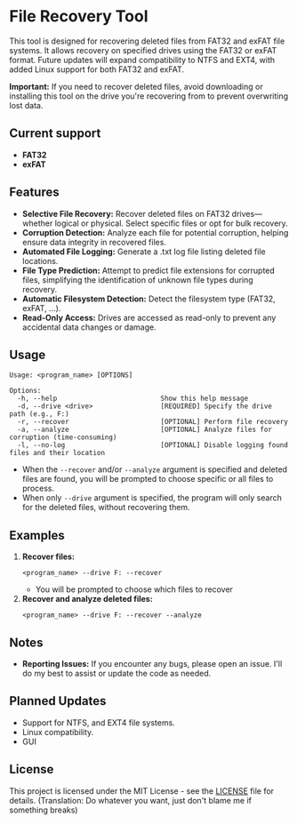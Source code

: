 # File Recovery Tool

This tool is designed for recovering deleted files from FAT32 and exFAT file systems. It allows recovery on specified drives using the FAT32 or exFAT format. Future updates will expand compatibility to NTFS and EXT4, with added Linux support for both FAT32 and exFAT.

**Important:** If you need to recover deleted files, avoid downloading or installing this tool on the drive you're recovering from to prevent overwriting lost data.

## Current support
- **FAT32**
- **exFAT**


## Features
- **Selective File Recovery:** Recover deleted files on FAT32 drives—whether logical or physical. Select specific files or opt for bulk recovery.
- **Corruption Detection:** Analyze each file for potential corruption, helping ensure data integrity in recovered files.
- **Automated File Logging:** Generate a .txt log file listing deleted file locations.
- **File Type Prediction:** Attempt to predict file extensions for corrupted files, simplifying the identification of unknown file types during recovery.
- **Automatic Filesystem Detection:**  Detect the filesystem type (FAT32, exFAT, ...).
- **Read-Only Access:** Drives are accessed as read-only to prevent any accidental data changes or damage.

## Usage

```
Usage: <program_name> [OPTIONS]

Options:
  -h, --help                          Show this help message
  -d, --drive <drive>                 [REQUIRED] Specify the drive path (e.g., F:)
  -r, --recover                       [OPTIONAL] Perform file recovery
  -a, --analyze                       [OPTIONAL] Analyze files for corruption (time-consuming)
  -l, --no-log                        [OPTIONAL] Disable logging found files and their location
```
* When the `--recover` and/or `--analyze` argument is specified and deleted files are found, you will be prompted to choose specific or all files to process.
* When only `--drive` argument is specified, the program will only search for the deleted files, without recovering them.

## Examples

1. **Recover files:**
    ```
    <program_name> --drive F: --recover
    ```
    - You will be prompted to choose which files to recover
2. **Recover and analyze deleted files:**
    ```
    <program_name> --drive F: --recover --analyze
    ```

## Notes
- **Reporting Issues:** If you encounter any bugs, please open an issue. I'll do my best to assist or update the code as needed.

## Planned Updates
- Support for NTFS, and EXT4 file systems.
- Linux compatibility.
- GUI

## License

This project is licensed under the MIT License - see the [LICENSE](https://github.com/deityyGH/DataRecoveryTool_Dev/blob/main/LICENSE) file for details. (Translation: Do whatever you want, just don't blame me if something breaks)

